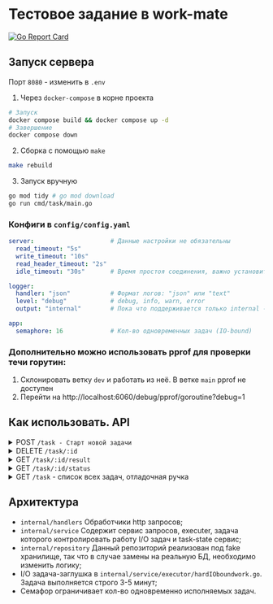 # Тестовое задание в work-mate
[![Go Report Card](https://goreportcard.com/badge/github.com/eragon-mdi/ksu)](https://goreportcard.com/report/github.com/eragon-mdi/ksu)

## Запуск сервера
Порт `8080` - изменить в `.env`

1. Через `docker-compose` в корне проекта
```bash
# Запуск
docker compose build && docker compose up -d
# Завершение
docker compose down
```
2. Сборка с помощью `make`
```bash
make rebuild
```
3. Запуск вручную
```bash
go mod tidy # go mod download
go run cmd/task/main.go
```

### Конфиги в `config/config.yaml` 
```yaml
server:                     # Данные настройки не обязательны
  read_timeout: "5s"
  write_timeout: "10s"
  read_header_timeout: "2s"
  idle_timeout: "30s"       # Время простоя соединения, важно установить любое значение, иначе потекут горутины

logger:
  handler: "json"           # Формат логов: "json" или "text"
  level: "debug"            # debug, info, warn, error
  output: "internal"        # Пока что поддерживается только internal - во внутрений stdout контейнера

app:
  semaphore: 16             # Кол-во одновременных задач (IO-bound)
```

### Дополнительно можно использовать pprof для проверки течи горутин:
1. Склонировать ветку `dev` и работать из неё. В ветке `main` pprof не доступен
2. Перейти на http://localhost:6060/debug/pprof/goroutine?debug=1

## Как использовать. API
<details>
<summary>POST <code>/task - Старт новой задачи</code></summary>

```json
{
    "id": "607b6a8c-ca0e-4d2a-b48b-1f7dd8926e00",
    "created_at": "2025-06-23T09:21:18.261801666Z",
    "duration": 0
}
```
</details>

<details>
<summary>DELETE <code>/task/:id</code></summary>
Отмена задачи

```http
HTTP/1.1 204 No Content
```
</details>

<details>
<summary>GET <code>/task/:id/result</code></summary>
Получение результата задачи

```json
{
    "result": "io work result = 0"
}
```
Или если задача на этапе выполнения
```json
{
    "problem": "task running or failed, no result, check status"
}
```
</details>

<details>
<summary>GET <code>/task/:id/status</code></summary>
Получение статуса задачи. Всего 4 статуса:
<ul>
    <li> created, but waiting to start; </li>
    <li> in process; </li>
    <li> completed; </li>
    <li> failed by io bound. </li>
</ul>

```json
{
    "status": "in process",
    "created_at": "2025-06-23T09:21:18.261801666Z",
    "duration": 6
}
```
> duration - динамическое время в секундах
</details>

<details>
<summary>GET <code>/task</code> - список всех задач, отладочная ручка</summary>
Получение списка всех задач. По ТЗ не было, добавил для комфортной проверки работы сервиса
Возвращает массив задач

```json
[
    {
        "id": "13638b53-7021-4302-ae02-e89950ca44ae",
        "result": "io work result = 7",
        "status": "completed",
        "created_at": "2025-06-23T09:04:24.066769747Z",
        "duration": 201
    },
    {
        "id": "94989b6b-2013-49bf-919b-5c9564062eea",
        "result": null,
        "status": "failed by io bound",
        "created_at": "2025-06-23T09:04:30.121856784Z",
        "duration": 289
    },
	{
        ...
    }
]
```
</details>

## Архитектура
- `internal/handlers` Обработчики http запросов;
- `internal/service` Содержит сервис запросов, executer, задача которого контролировать работу I/O задач и task-state сервис;
- `internal/repository` Данный репозиторий реализован под fake хранилище, так что в случае замены на реальную БД, необходимо изменить логику;
- I/O задача-заглушка в `internal/service/executor/hardIOboundwork.go`. Задача выполняется строго 3-5 минут;
- Семафор ограничивает кол-во одновременно исполняемых задач.
